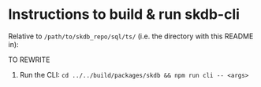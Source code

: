# Instructions to build & run skdb-cli

Relative to `/path/to/skdb_repo/sql/ts/` (i.e. the directory with this README
in):

TO REWRITE

1. Run the CLI: `cd ../../build/packages/skdb && npm run cli -- <args>`

